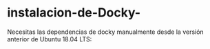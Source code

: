 # instalacion-de-Docky-
Necesitas las dependencias de docky manualmente desde la versión anterior de Ubuntu 18.04 LTS: 
